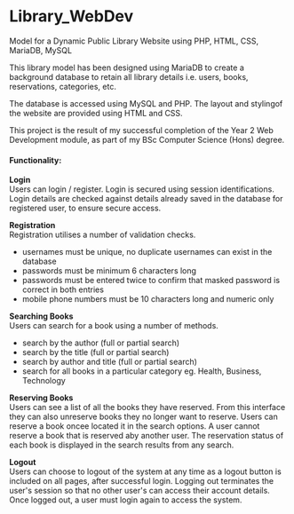 # Library_WebDev
Model for a Dynamic Public Library Website using PHP, HTML, CSS, MariaDB, MySQL

This library model has been designed using MariaDB to create a background database to retain all library 
details i.e. users, books, reservations, categories, etc. 

The database is accessed using MySQL and PHP. 
The layout and stylingof the website are provided using HTML and CSS. 

This project is the result of my successful completion of the Year 2 Web Development module, as part of my 
BSc Computer Science (Hons) degree. 

<h4>Functionality:</h4>

<b>Login</b><br>
Users can login / register. 
Login is secured using session identifications. 
Login details are checked against details already saved in the database for registered user, to ensure secure access. 

<b>Registration</b><br>
Registration utilises a number of validation checks. 
- usernames must be unique, no duplicate usernames can exist in the database
- passwords must be minimum 6 characters long
- passwords must be entered twice to confirm that masked password is correct in both entries
- mobile phone numbers must be 10 characters long and numeric only

<b>Searching Books</b><br>
Users can search for a book using a number of methods.
- search by the author (full or partial search)
- search by the title (full or partial search)
- search by author and title (full or partial search)
- search for all books in a particular category eg. Health, Business, Technology

<b>Reserving Books</b><br>
Users can see a list of all the books they have reserved. 
From this interface they can also unreserve books they no longer want to reserve. 
Users can reserve a book oncee located it in the search options. 
A user cannot reserve a book that is reserved aby another user.
The reservation status of each book is displayed in the search results from any search. 

<b>Logout</b><br>
Users can choose to logout of the system at any time as a logout button is included on all pages, after successful login. 
Logging out terminates the user's session so that no other user's can access their account details. 
Once logged out, a user must login again to access the system. 